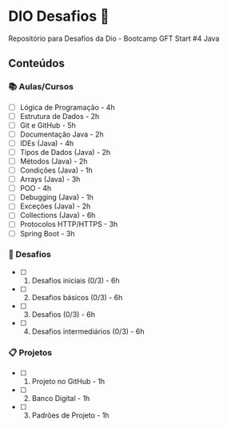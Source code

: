 # DIO Desafios 🎯

Repositório para Desafios da Dio - Bootcamp GFT Start #4 Java

## Conteúdos
### 📚 Aulas/Cursos
- [ ]  Lógica de Programação - 4h
- [ ]  Estrutura de Dados - 2h
- [ ]  Git e GitHub - 5h
- [ ]  Documentação Java - 2h
- [ ]  IDEs (Java) - 4h
- [ ]  Tipos de Dados (Java) - 2h
- [ ]  Métodos (Java) - 2h
- [ ]  Condições (Java) - 1h
- [ ]  Arrays (Java) - 3h
- [ ]  POO - 4h
- [ ]  Debugging (Java) - 1h
- [ ]  Exceções (Java) - 2h
- [ ]  Collections (Java) - 6h
- [ ]  Protocolos HTTP/HTTPS - 3h
- [ ]  Spring Boot - 3h

### 👊 Desafios
- [ ] 1. Desafios iniciais (0/3) - 6h
- [ ] 2. Desafios básicos (0/3) - 6h
- [ ] 3. Desafios (0/3) - 6h
- [ ] 4. Desafios intermediários (0/3) - 6h

### 📋 Projetos
- [ ] 1. Projeto no GitHub - 1h
- [ ] 2. Banco Digital - 1h
- [ ] 3. Padrões de Projeto - 1h
